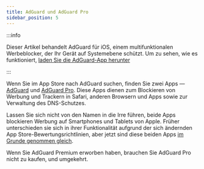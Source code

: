 ```yaml
---
title: AdGuard und AdGuard Pro
sidebar_position: 5
---
```


:::info

Dieser Artikel behandelt AdGuard für iOS, einem multifunktionalen Werbeblocker, der Ihr Gerät auf Systemebene schützt. Um zu sehen, wie es funktioniert, [laden Sie die AdGuard-App herunter](https://agrd.io/download-kb-adblock)

:::

Wenn Sie im App Store nach AdGuard suchen, finden Sie zwei Apps — [AdGuard](https://itunes.apple.com/app/id1047223162) und [AdGuard Pro](https://itunes.apple.com/app/id1126386264). Diese Apps dienen zum Blockieren von Werbung und Trackern in Safari, anderen Browsern und Apps sowie zur Verwaltung des DNS-Schutzes.

Lassen Sie sich nicht von den Namen in die Irre führen, beide Apps blockieren Werbung auf Smartphones und Tablets von Apple. Früher unterschieden sie sich in ihrer Funktionalität aufgrund der sich ändernden App Store-Bewertungsrichtlinien, aber jetzt sind diese beiden Apps [im Grunde genommen gleich](https://adguard.com/en/blog/updating-adguard-pro-for-ios.html).

Wenn Sie AdGuard Premium erworben haben, brauchen Sie AdGuard Pro nicht zu kaufen, und umgekehrt.
